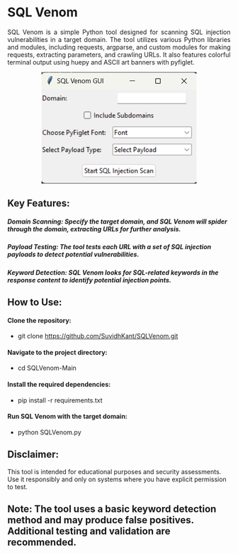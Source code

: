 # SQL Venom

<u>
</u>

<p align="justify">
SQL Venom is a simple Python tool designed for scanning SQL injection vulnerabilities in a target domain. The tool utilizes various Python libraries and modules, including requests, argparse, and custom modules for making requests, extracting parameters, and crawling URLs. It also features colorful terminal output using huepy and ASCII art banners with pyfiglet.
</p>


<p align="center"> 
<img src="img/1.png">
</p>



## Key Features:
##### Domain Scanning: Specify the target domain, and SQL Venom will spider through the domain, extracting URLs for further analysis.

##### Payload Testing: The tool tests each URL with a set of SQL injection payloads to detect potential vulnerabilities.

##### Keyword Detection: SQL Venom looks for SQL-related keywords in the response content to identify potential injection points.



## How to Use:


#### Clone the repository:

* git clone https://github.com/SuvidhKant/SQLVenom.git

#### Navigate to the project directory:

* cd SQLVenom-Main

#### Install the required dependencies:

* pip install -r requirements.txt

#### Run SQL Venom with the target domain:

* python SQLVenom.py 



## Disclaimer:
This tool is intended for educational purposes and security assessments. Use it responsibly and only on systems where you have explicit permission to test.

## Note: The tool uses a basic keyword detection method and may produce false positives. Additional testing and validation are recommended.
